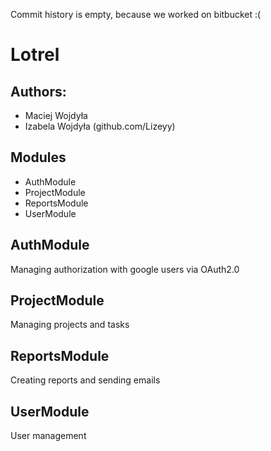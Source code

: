 Commit history is empty, because we worked on bitbucket :( 

# Lotrel

## Authors:
* Maciej Wojdyła
* Izabela Wojdyła (github.com/Lizeyy)

## Modules
* AuthModule
* ProjectModule
* ReportsModule
* UserModule


## AuthModule
Managing authorization with google users via OAuth2.0

## ProjectModule
Managing projects and tasks

## ReportsModule
Creating reports and sending emails

## UserModule
User management 
